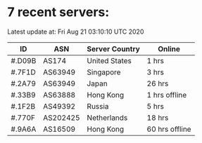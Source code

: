 # 7 recent servers:

Latest update at: Fri Aug 21 03:10:10 UTC 2020

| ID | ASN | Server Country | Online |
| -- | --- | -------------- | ------ |
| #.D09B | AS174 | United States | 1 hrs |
| #.7F1D | AS63949 | Singapore | 3 hrs |
| #.2A79 | AS63949 | Japan | 26 hrs |
| #.33B9 | AS63888 | Hong Kong | 1 hrs offline |
| #.1F2B | AS49392 | Russia | 5 hrs |
| #.770F | AS202425 | Netherlands | 18 hrs |
| #.9A6A | AS16509 | Hong Kong | 60 hrs offline |

